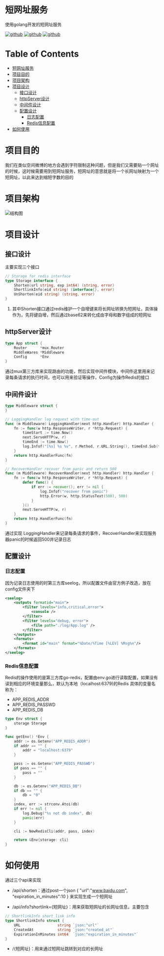 # 短网址服务
使用golang开发的短网址服务

[![github](https://badgen.net/badge/golang/1.12/green)](https://github.com/golang/go)
[![github](https://badgen.net/badge/build/passing/green)](#)
[![github](https://badgen.net/badge/license/GUN/green)](https://github.com/Rejudge-F/ShortLink/blob/master/LICENSE)

Table of Contents
=================

   * [短网址服务](#短网址服务)
   * [项目目的](#项目目的)
   * [项目架构](#项目架构)
   * [项目设计](#项目设计)
      * [接口设计](#接口设计)
      * [httpServer设计](#httpserver设计)
      * [中间件设计](#中间件设计)
      * [配置设计](#配置设计)
         * [日志配置](#日志配置)
         * [Redis信息配置](#redis信息配置)
   * [如何使用](#如何使用)

# 项目目的
我们在类似空间微博的地方会遇到字符限制这种问题，但是我们又需要贴一个网址的时候，这时候需要用到短网址服务，短网址的意思就是将一个长网址映射为一个短网址，以此来达到缩短字数的目的

# 项目架构
![结构图](https://github.com/Rejudge-F/ShortLink/blob/master/image/%E6%B5%81%E7%A8%8B.png)

# 项目设计

## 接口设计

主要实现三个接口
```go
// Storage for redis interface
type Storage interface {
	Shorten(url string, exp int64) (string, error)
	ShortlinkInfo(eid string) (interface{}, error)
	UnShorten(eid string) (string, error)
}

```

1. 其中Shorten接口通过redis维护一个自增键来将长网址转换为短网址，具体操作为，先将键自增，然后通过base62来转化成由字母和数字组成的短网址

## httpServer设计
```go
type App struct {
	Router      *mux.Router
	MiddleWares *Middleware
	Config      *Env
}
```
通过mux第三方库来实现路由的功能，然后实现中间件模块，中间件这里用来记录每条请求的执行时间，也可以用来验证等操作，Config为操作Redis的接口

## 中间件设计

```go
type Middleware struct {
}

// LoggingHandler log request with time-out
func (m Middleware) LoggingHandler(next http.Handler) http.Handler {
	fn := func(w http.ResponseWriter, r *http.Request) {
		timeStart := time.Now()
		next.ServeHTTP(w, r)
		timeEnd := time.Now()
		log.Infof("[%s] %s %v", r.Method, r.URL.String(), timeEnd.Sub(timeStart))
	}
	return http.HandlerFunc(fn)
}

// RecoverHandler recover from panic and return 500
func (m Middleware) RecoverHandler(next http.Handler) http.Handler {
	fn := func(w http.ResponseWriter, r *http.Request) {
		defer func() {
			if err := recover(); err != nil {
				log.Infof("recover from panic")
				http.Error(w, http.StatusText(500), 500)
			}
		}()
		next.ServeHTTP(w, r)
	}
	return http.HandlerFunc(fn)
}
```
通过实现 LoggingHandler来记录每条请求的事件，RecoverHandler来实现服务器panic的时候返回500并记录日志

## 配置设计
### 日志配置
因为记录日志使用的时第三方库seelog，所以配置文件由官方例子改造，放在config文件夹下
```xml
<seelog>
    <outputs formatid="main">
        <filter levels="info,critical,error">
            <console />
        </filter>
        <filter levels="debug, error">
            <file path="./log/App.log" />
        </filter>
    </outputs>
    <formats>
        <format id="main" format="%Date/%Time [%LEV] %Msg%n"/>
    </formats>
</seelog>
```
### Redis信息配置
Redis的操作使用的是第三方库go-redis，配置由env.go进行读取配置，如果没有读到相应的环境变量那么，默认为本地（localhost:6379)的Redis
具体的变量名称为：
- APP_REDIS_ADDR
- APP_REDIS_PASSWD
- APP_REDIS_DB
```go
type Env struct {
	storage Storage
}

func getEnv() *Env {
	addr := os.Getenv("APP_REDIS_ADDR")
	if addr == "" {
		addr = "localhost:6379"
	}

	pass := os.Getenv("APP_REDIS_PASSWD")
	if pass == "" {
		pass = ""
	}

	db := os.Getenv("APP_REDIS_DB")
	if db == "" {
		db = "0"
	}
	index, err := strconv.Atoi(db)
	if err != nil {
		log.Debug("%s not db index", db)
		panic(err)
	}

	cli := NewRedisCli(addr, pass, index)

	return &Env{storage: cli}
}
```

# 如何使用
通过三个api来实现
- /api/shorten：通过post一个json
{
	"url":"www.baidu.com",
	"expiration_in_minutes":10
}
来实现生成一个短网址

- /api/info?shortlink={短网址}：用来获取短网址的长网址信息，主要包含
```go
// ShortlinkInfo short_link info
type ShortlinkInfo struct {
	URL                 string `json:"url"`
	CreatedAt           string `json:"created_at"`
	ExpirationInMinutes int64  `json:"expiration_in_minutes"`
}
```
- /{短网址}：用来通过短网址跳转到对应的长网址
